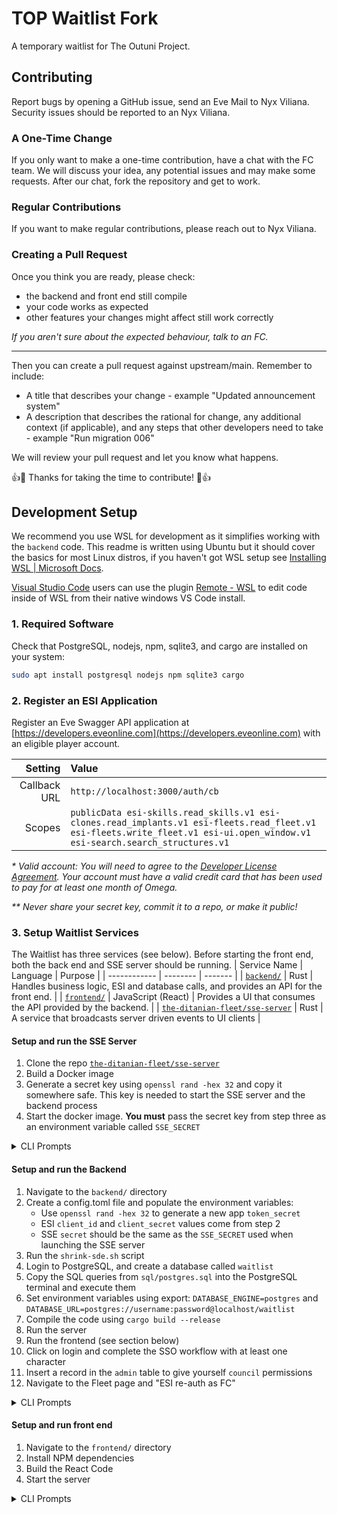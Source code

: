 # TOP Waitlist Fork

A temporary waitlist for The Outuni Project.

## Contributing

Report bugs by opening a GitHub issue, send an Eve Mail to Nyx Viliana. Security issues should be reported to an Nyx Viliana.

### A One-Time Change

If you only want to make a one-time contribution, have a chat with the FC team. We will discuss your idea, any potential issues and may make some requests. After our chat, fork the repository and get to work.

### Regular Contributions

If you want to make regular contributions, please reach out to Nyx Viliana.

### Creating a Pull Request

Once you think you are ready, please check:

- the backend and front end still compile
- your code works as expected
- other features your changes might affect still work correctly

_If you aren't sure about the expected behaviour, talk to an FC._

---

Then you can create a pull request against upstream/main. Remember to include:

- A title that describes your change - example "Updated announcement system"
- A description that describes the rational for change, any additional context (if applicable), and any steps that other developers need to take - example "Run migration 006"

We will review your pull request and let you know what happens.

👍🎉 Thanks for taking the time to contribute! 🎉👍

## Development Setup

We recommend you use WSL for development as it simplifies working with the `backend` code. This readme is written using Ubuntu but it should cover the basics for most Linux distros, if you haven't got WSL setup see [Installing WSL | Microsoft Docs](https://docs.microsoft.com/en-us/windows/wsl/install).

[Visual Studio Code](https://code.visualstudio.com/) users can use the plugin [Remote - WSL](https://marketplace.visualstudio.com/items?itemName=ms-vscode-remote.remote-wsl) to edit code inside of WSL from their native windows VS Code install.

### 1. Required Software

Check that PostgreSQL, nodejs, npm, sqlite3, and cargo are installed on your system:

```sh
sudo apt install postgresql nodejs npm sqlite3 cargo
```

### 2. Register an ESI Application

Register an Eve Swagger API application at [https://developers.eveonline.com](https://developers.eveonline.com) with an eligible player account.

|      Setting | Value                                                                                                                                                                       |
| -----------: | :-------------------------------------------------------------------------------------------------------------------------------------------------------------------------- |
| Callback URL | `http://localhost:3000/auth/cb`                                                                                                                                             |
|       Scopes | `publicData esi-skills.read_skills.v1 esi-clones.read_implants.v1 esi-fleets.read_fleet.v1 esi-fleets.write_fleet.v1 esi-ui.open_window.v1 esi-search.search_structures.v1` |

_\* Valid account: You will need to agree to the [Developer License Agreement](https://developers.eveonline.com/license-agreement). Your account must have a valid credit card that has been used to pay for at least one month of Omega._

_\*\* Never share your secret key, commit it to a repo, or make it public!_

### 3. Setup Waitlist Services

The Waitlist has three services (see below). Before starting the front end, both the back end and SSE server should be running.
| Service Name | Language | Purpose |
| ------------ | -------- | ------- |
| [`backend/`](./tree/main/backend) | Rust | Handles business logic, ESI and database calls, and provides an API for the front end. |
| [`frontend/`](./tree/main/frontend) | JavaScript (React) | Provides a UI that consumes the API provided by the backend. |
| [`the-ditanian-fleet/sse-server`](/the-ditanian-fleet/sse-server) | Rust | A service that broadcasts server driven events to UI clients |

#### Setup and run the SSE Server

1. Clone the repo [`the-ditanian-fleet/sse-server`](/the-ditanian-fleet/sse-server)
2. Build a Docker image
3. Generate a secret key using `openssl rand -hex 32` and copy it somewhere safe. This key is needed to start the SSE server and the backend process
4. Start the docker image. **You must** pass the secret key from step three as an environment variable called `SSE_SECRET`

<details>
   <summary>CLI Prompts</summary>

```sh
git clone https://github.com/the-ditanian-fleet/sse-server
docker build . -t tdf/sse
openssl rand -hex 32
docker run --env SSE_SECRET=<secret> tdf/sse
```

</details>

#### Setup and run the Backend

1. Navigate to the `backend/` directory
2. Create a config.toml file and populate the environment variables:
   - Use `openssl rand -hex 32` to generate a new app `token_secret`
   - ESI `client_id` and `client_secret` values come from step 2
   - SSE `secret` should be the same as the `SSE_SECRET` used when launching the SSE server
3. Run the `shrink-sde.sh` script
4. Login to PostgreSQL, and create a database called `waitlist`
5. Copy the SQL queries from `sql/postgres.sql` into the PostgreSQL terminal and execute them
6. Set environment variables using export: `DATABASE_ENGINE=postgres` and `DATABASE_URL=postgres://username:password@localhost/waitlist`
7. Compile the code using `cargo build --release`
8. Run the server
9. Run the frontend (see section below)
10. Click on login and complete the SSO workflow with at least one character
11. Insert a record in the `admin` table to give yourself `council` permissions
12. Navigate to the Fleet page and "ESI re-auth as FC"

<details>
   <summary>CLI Prompts</summary>

```sh
# Setup app (steps 1-3)
cd backend/
cp config.example.toml config.toml & nano config.toml
sh shrink-sde.sh

# Setup Database (step 4-5)
psql -U postgres
CREATE DATABASE waitlist;
\c waitlist;

# Now copy and paste and run the postgres.sql script


# Start backend (step 6-8)
export DATABASE_ENGINE=postgres
export DATABASE_URL=postgres://username:password@localhost/waitlist
cargo build --release
cargo run

# Now build and run frontend in a separate shell (step 9, also see section below)

# Final things (step 10-12)
psql -U postgres
\c waitlist;
INSERT INTO admin (character_id, role, granted_at, granted_by_id)
SELECT
   id AS character_id,
   'Leadership' AS role,
   EXTRACT(epoch from now()) AS granted_at,
   id AS granted_by_id
FROM character WHERE name = 'YOUR CHARACTER NAME';
## Quit the shell using 'exit;'
```

</details>

#### Setup and run front end

1. Navigate to the `frontend/` directory
1. Install NPM dependencies
1. Build the React Code
1. Start the server

<details>
   <summary>CLI Prompts</summary>

```sh
cd frontend/
npm install
npm run build
npm run start
```

</details>

